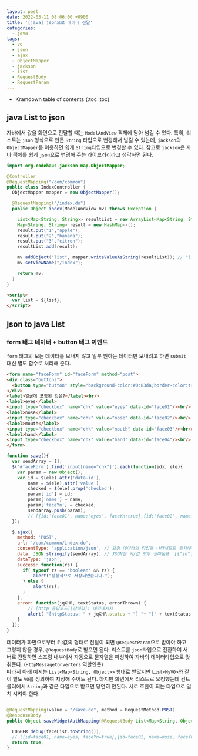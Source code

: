 ```yaml
---
layout: post
date: 2022-03-11 08:06:00 +0900
title: '[java] json으로 데이터 전달'
categories:
  - java
tags:
  - vo
  - json
  - ajax
  - ObjectMapper
  - jackson
  - list
  - RequestBody
  - RequestParam
---
```


* Kramdown table of contents
{:toc .toc}


## java List to json

자바에서 값을 화면으로 전달할 때는 `ModelAndView` 객체에 담아 넘길 수 있다.
특히, 리스트는 `json` 형식으로 만든 `String` 타입으로 변경해서 넘길 수 있는데,
`jackson`의 `ObjectMapper`를 이용하면 쉽게 `String`타입으로 변경할 수 있다.
참고로 `jackson`은 자바 객체를 쉽게 `json`으로 변경해 주는 라이브러리라고 생각하면 된다.

```java
import org.codehaus.jackson.map.ObjectMapper;

@Controller
@RequestMapping("/com/common")
public class IndexController {
  ObjectMapper mapper = new ObjectMapper();

  @RequestMapping("/index.do")
  public Object index(ModelAndView mv) throws Exception {

    List<Map<String, String>> resultList = new ArrayList<Map<String, String>>();
    Map<String, String> result = new HashMap<>();
    result.put("1","apple");
    result.put("2","banana");
    result.put("3","citron");
    resultList.add(result);

    mv.addObject("list", mapper.writeValueAsString(resultList)); // "[{"1":"apple","2":"banan","3":"citron"}]"
    mv.setViewName("/index");

    return mv;
  }
}
```

```html
<script>
  var list = ${list};
</script>
```

## json to java List

### form 태그 데이터 + button 태그 이벤트

`form` 태그의 모든 데이터를 보내지 않고 일부 원하는 데이터만 보내려고 하면 `submit` 대신 별도 함수로 처리해 준다.

```html
<form name="faceForm" id="faceForm" method="post">
<div class="buttons">
  <button type="button" style="background-color:#0c83da;border-color:transparent;color:#fff;border-radius:40px;border-width:1px;height:36px;min-width:50px" onclick="save()">저장</button>
</div>
<label>얼굴에 포함된 것은?</label><br/>
<label>eyes</label>
<input type="checkbox" name="chk" value="eyes" data-id="face01"/><br/>
<label>nose</label>
<input type="checkbox" name="chk" value="nose" data-id="face02"/><br/>
<label>mouth</label>
<input type="checkbox" name="chk" value="mouth" data-id="face03"/><br/>
<label>hand</label>
<input type="checkbox" name="chk" value="hand" data-id="face04"/><br/>
</form>
```

```js
function save(){
  var sendArray = [];
  $('#faceForm').find('input[name="chk"]').each(function(idx, ele){
    var param = new Object();
    var id = $(ele).attr('data-id'),
        name = $(ele).attr('value'),
        checked = $(ele).prop('checked');
        param['id'] = id;
        param['name'] = name;
        param['faceYn'] = checked;
        sendArray.push(param);
        // [{id:'face01', name:'eyes', faceYn:true},{id:'face02', name:'nose', faceYn:true},{id:'face03', name:'mouth', faceYn:true},{id:'face04', name:'hand', faceYn:false}]
  });

  $.ajax({
    method: 'POST',
    url: '/com/common/index.do',
    contentType: 'application/json', // 요청 데이터의 타입을 나타내므로 일치해야 한다.
    data: JSON.stringify(sendArray), // JSON은 키/값 모두 쌍따옴표 '[{"id":"face01","name":"eyes","faceYn":true},{"id":"face02","name":"nose","faceYn":true},{"id":"face03","name":"mouth","faceYn":true},{"id":"face04","name":"hand","faceYn":false}]'
    dataType: 'json',
    success: function(rs) {
      if( typeof rs == 'boolean' && rs) {
          alert("정상적으로 저장되었습니다.");
      } else {
          alert(rs);
      }
    },
    error: function(jqXHR, textStatus, errorThrown) {
        // [http 응답코드][상태값]: 에러메시지
        alert( "[httpStatus: " + jqXHR.status + "] "+ "[" + textStatus + "]: " + errorThrown);
    }
  });
}

```

데이터가 화면으로부터 키:값의 형태로 전달이 되면 `@RequestParam`으로 받아야 하고 그렇지 않을 경우, `@RequestBody`로 받으면 된다.
리스트를 `json`타입으로 전환하여 서버로 전달하면 스프링 내부에서 자동으로 문자열을 파싱하여 자바의 데이터타입으로 맞춰준다. (`HttpMessageConverters` 역할인듯)  
따라서 아래 예시는 `List<Map<String, Object>>` 형태로 받았지만 `List<MyVO>`와 같이 별도 `VO`를 정의하여 지정해 주어도 된다.
하지만 화면에서 리스트로 요청했는데 컨트롤러에서 `String`과 같은 타입으로 받으면 당연히 안된다.
서로 호환이 되는 타입으로 일치 시켜야 한다.

```java

@RequestMapping(value = "/save.do", method = RequestMethod.POST)
@ResponseBody
public Object saveWidgetAuthMapping(@RequestBody List<Map<String, Object>> faceList) throws Exception {

  LOGGER.debug(faceList.toString());
  // [{id=face01, name=eyes, faceYn=true},{id=face02, name=nose, faceYn=true},{id=face03, name=mouth, faceYn=true},{id=face04, name=hand, faceYn=false}]
  return true;
}
```

